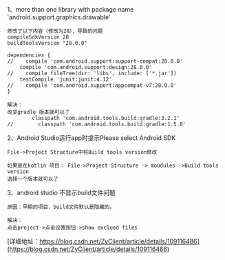 1、more than one library with package name 'android.support.graphics.drawable'
```
修改了以下内容（修改为28），导致的问题
compileSdkVersion 28
buildToolsVersion "28.0.0"
    
dependencies {
//    compile 'com.android.support:support-compat:28.0.0'
    compile 'com.android.support:design:28.0.0'
//    compile fileTree(dir: 'libs', include: ['*.jar'])
    testCompile 'junit:junit:4.12'
//    compile 'com.android.support:appcompat-v7:28.0.0'
}

解决：
改变gradle 版本就可以了
        classpath 'com.android.tools.build:gradle:3.2.1'
//        classpath 'com.android.tools.build:gradle:1.5.0'

```

2、Android Studio运行app时提示Please select Android SDK
```
File->Project Structure中将Build tools version修改

如果是在kotlin 项目： File->Project Structure -> moudules ->Build tools version
选择一个版本就可以了
```

3、android studio 不显示build文件问题
```
原因：早期的项目，build文件默认是隐藏的。

解决：
点击project->点击设置按钮->show exclued files

```
[详细地址：https://blog.csdn.net/ZyClient/article/details/109116486](https://blog.csdn.net/ZyClient/article/details/109116486)